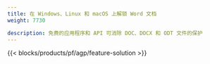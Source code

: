 ```yaml
---
title: 在 Windows、Linux 和 macOS 上解锁 Word 文档 
weight: 7730

description: 免费的应用程序和 API 可消除 DOC、DOCX 和 ODT 文件的保护
---
```


{{< blocks/products/pf/agp/feature-solution >}} 

